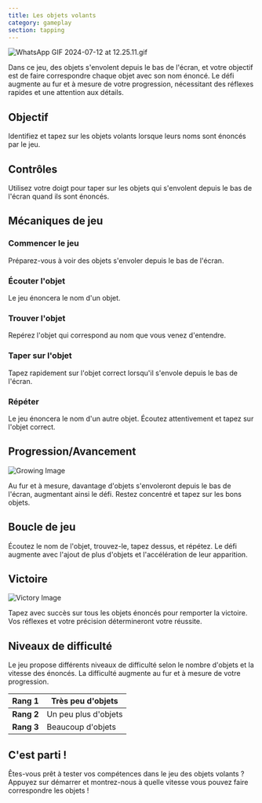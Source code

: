 ```yaml
---
title: Les objets volants
category: gameplay
section: tapping
---
```

![WhatsApp GIF 2024-07-12 at 12.25.11.gif](https://help.studycat.com/hc/article_attachments/34966795074969)

Dans ce jeu, des objets s'envolent depuis le bas de l'écran, et votre objectif est de faire correspondre chaque objet avec son nom énoncé. Le défi augmente au fur et à mesure de votre progression, nécessitant des réflexes rapides et une attention aux détails.

## Objectif

Identifiez et tapez sur les objets volants lorsque leurs noms sont énoncés par le jeu.

## Contrôles

Utilisez votre doigt pour taper sur les objets qui s'envolent depuis le bas de l'écran quand ils sont énoncés.

## Mécaniques de jeu

### Commencer le jeu

Préparez-vous à voir des objets s'envoler depuis le bas de l'écran.

### Écouter l'objet

Le jeu énoncera le nom d'un objet.

### Trouver l'objet

Repérez l'objet qui correspond au nom que vous venez d'entendre.

### Taper sur l'objet

Tapez rapidement sur l'objet correct lorsqu'il s'envole depuis le bas de l'écran.

### Répéter

Le jeu énoncera le nom d'un autre objet. Écoutez attentivement et tapez sur l'objet correct.


## Progression/Avancement

![Growing Image](https://help.studycat.com/hc/article_attachments/34826217331225)

Au fur et à mesure, davantage d'objets s'envoleront depuis le bas de l'écran, augmentant ainsi le défi. Restez concentré et tapez sur les bons objets.

## Boucle de jeu

Écoutez le nom de l'objet, trouvez-le, tapez dessus, et répétez. Le défi augmente avec l'ajout de plus d'objets et l'accélération de leur apparition.

## Victoire

![Victory Image](https://help.studycat.com/hc/article_attachments/34917314421785)

Tapez avec succès sur tous les objets énoncés pour remporter la victoire. Vos réflexes et votre précision détermineront votre réussite.

## Niveaux de difficulté

Le jeu propose différents niveaux de difficulté selon le nombre d'objets et la vitesse des énoncés. La difficulté augmente au fur et à mesure de votre progression.


| **Rang 1** | Très peu d'objets |
| --- | --- |
| **Rang 2** | Un peu plus d'objets |
| **Rang 3** | Beaucoup d'objets |

## C'est parti !

Êtes-vous prêt à tester vos compétences dans le jeu des objets volants ? Appuyez sur démarrer et montrez-nous à quelle vitesse vous pouvez faire correspondre les objets !